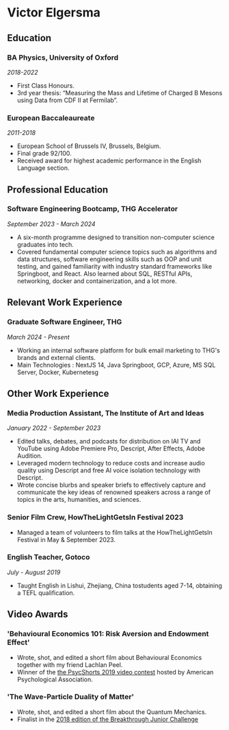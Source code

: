 # Victor Elgersma

## Education

### BA Physics, University of Oxford

_2018-2022_

- First Class Honours.
- 3rd year thesis: “Measuring the Mass and Lifetime of Charged B Mesons using Data from CDF II at Fermilab”.

### European Baccaleaureate

_2011-2018_

- European School of Brussels IV, Brussels, Belgium.
- Final grade 92/100.
- Received award for highest academic performance in the English Language section.

## Professional Education

### Software Engineering Bootcamp, THG Accelerator

_September 2023 - March 2024_

- A six-month programme designed to transition non-computer science graduates into tech.
- Covered fundamental computer science topics such as algorithms and data structures, software engineering skills such as OOP and unit testing, and gained familiarity with industry standard frameworks like Springboot, and React. Also learned about SQL, RESTful APIs, networking, docker and containerization, and a lot more.

## Relevant Work Experience

### Graduate Software Engineer, THG

_March 2024 - Present_

- Working an internal software platform for bulk email marketing to THG's brands and external clients.
- Main Technologies : NextJS 14, Java Springboot, GCP, Azure, MS SQL Server, Docker, Kubernetesg

## Other Work Experience

### Media Production Assistant, The Institute of Art and Ideas

_January 2022 - September 2023_

- Edited talks, debates, and podcasts for distribution on IAI TV and YouTube using Adobe Premiere Pro, Descript, After Effects, Adobe Audition.
- Leveraged modern technology to reduce costs and increase audio quality using Descript and free AI voice isolation technology with Descript.
- Wrote concise blurbs and speaker briefs to effectively capture and communicate the key ideas of renowned speakers across a range of topics in the arts, humanities, and sciences.

### Senior Film Crew, HowTheLightGetsIn Festival 2023

- Managed a team of volunteers to film talks at the HowTheLightGetsIn Festival in May & September 2023.

### English Teacher, Gotoco

_July - August 2019_

- Taught English in Lishui, Zhejiang, China tostudents aged 7-14, obtaining a TEFL qualification.

## Video Awards

### 'Behavioural Economics 101: Risk Aversion and Endowment Effect'

- Wrote, shot, and edited a short film about Behavioural Economics together with my friend Lachlan Peel.
- Winner of the [the PsycShorts 2019 video contest](https://www.apa.org/news/apa/2019/psycshorts-contest-winners#:~:text=Entrants%20were%20asked%20to%20create,by%20the%20April%202019%20deadline.) hosted by American Psychological Association.

### 'The Wave-Particle Duality of Matter'

- Wrote, shot, and edited a short film about the Quantum Mechanics.
- Finalist in the [2018 edition of the Breakthrough Junior Challenge](https://breakthroughjuniorchallenge.org/winners/2018)
